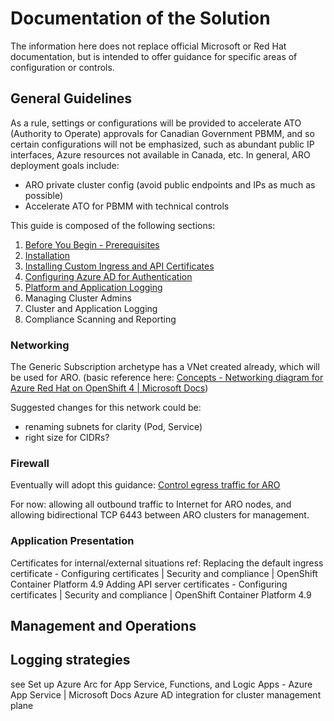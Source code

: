 # Documentation of the Solution

The information here does not replace official Microsoft or Red Hat documentation, but is intended to offer guidance for specific areas of configuration or controls.

## General Guidelines

As a rule, settings or configurations will be provided to accelerate ATO (Authority to Operate) approvals for Canadian Government PBMM, and so certain configurations will not be emphasized, such as abundant public IP interfaces, Azure resources not available in Canada, etc.
In general, ARO deployment goals include:

- ARO private cluster config (avoid public endpoints and IPs as much as possible)
- Accelerate ATO for PBMM with technical controls

This guide is composed of the following sections:

1. [Before You Begin - Prerequisites](01-before-you-begin.md)
2. [Installation](02-installation.md)
3. [Installing Custom Ingress and API Certificates](03-custom-certificates.md)
4. [Configuring Azure AD for Authentication](04-azure-ad-integration.md)
5. [Platform and Application Logging](05-platform-and-app-logging.md)
6. Managing Cluster Admins
7. Cluster and Application Logging
8. Compliance Scanning and Reporting


### Networking

The Generic Subscription archetype has a VNet created already, which will be used for ARO. (basic reference here: [Concepts - Networking diagram for Azure Red Hat on OpenShift 4 | Microsoft Docs](https://docs.microsoft.com/en-us/azure/openshift/concepts-networking#whats-new-in-openshift-45))

Suggested changes for this network could be:

- renaming subnets for clarity (Pod, Service)
- right size for CIDRs?

### Firewall

Eventually will adopt this guidance: [Control egress traffic for ARO](https://docs.microsoft.com/en-us/azure/openshift/howto-restrict-egress)

For now: allowing all outbound traffic to Internet for ARO nodes, and allowing bidirectional TCP 6443 between ARO clusters for management.

### Application Presentation

Certificates for internal/external situations
ref: Replacing the default ingress certificate - Configuring certificates | Security and compliance | OpenShift Container Platform 4.9
Adding API server certificates - Configuring certificates | Security and compliance | OpenShift Container Platform 4.9

## Management and Operations

## Logging strategies

see Set up Azure Arc for App Service, Functions, and Logic Apps - Azure App Service | Microsoft Docs
Azure AD integration for cluster management plane
